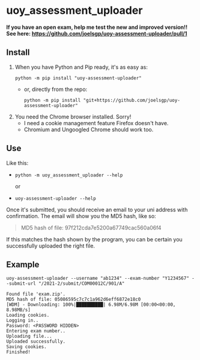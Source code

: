 # uoy_assessment_uploader

**If you have an open exam, help me test the new and improved version!! See here: https://github.com/joelsgp/uoy-assessment-uploader/pull/1**


## Install
1. When you have Python and Pip ready, it's as easy as:
   ```shell
   python -m pip install "uoy-assessment-uploader"
   ```
   - or, directly from the repo:
      ```shell
      python -m pip install "git+https://github.com/joelsgp/uoy-assessment-uploader"
      ```
2. You need the Chrome browser installed. Sorry!
    - I need a cookie management feature Firefox doesn't have.
    - Chromium and Ungoogled Chrome should work too.

## Use
Like this:
- ```shell
  python -m uoy_assessment_uploader --help
  ```
  or
- ```shell
  uoy-assessment-uploader --help
  ```

Once it's submitted, you should receive an email to your uni address with confirmation.
The email will show you the MD5 hash, like so:

> MD5 hash of file: 97f212cda7e5200a67749cac560a06f4

If this matches the hash shown by the program, you can be certain you successfully uploaded the right file.

## Example
```shell
uoy-assessment-uploader --username "ab1234" --exam-number "Y1234567" --submit-url "/2021-2/submit/COM00012C/901/A"
```
```
Found file 'exam.zip'.
MD5 hash of file: 05086595c7c7c1a962d6eff6872e18c0
[WDM] - Downloading: 100%|██████████| 6.98M/6.98M [00:00<00:00, 8.98MB/s]
Loading cookies.
Logging in..
Password: <PASSWORD HIDDEN>
Entering exam number..
Uploading file...
Uploaded successfully.
Saving cookies.
Finished!
```
